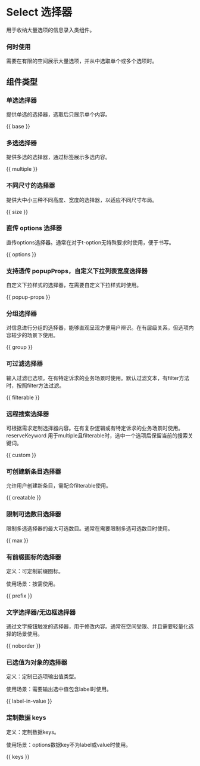 # Select 选择器

用于收纳大量选项的信息录入类组件。

### 何时使用

需要在有限的空间展示大量选项，并从中选取单个或多个选项时。

## 组件类型

### 单选选择器

提供单选的选择器，选取后只展示单个内容。

{{ base }}

### 多选选择器

提供多选的选择器，通过标签展示多选内容。

{{ multiple }}


### 不同尺寸的选择器

提供大中小三种不同高度、宽度的选择器，以适应不同尺寸布局。

{{ size }}

### 直传 options 选择器

直传options选择器。通常在对于t-option无特殊要求时使用，便于书写。

{{ options }}

### 支持透传 popupProps，自定义下拉列表宽度选择器

自定义下拉样式的选择器，在需要自定义下拉样式时使用。

{{ popup-props }}

### 分组选择器

对信息进行分组的选择器，能够直观呈现方便用户辨识。在有层级关系，但选项内容较少的场景下使用。

{{ group }}

### 可过滤选择器

输入过滤已选项。在有特定诉求的业务场景时使用。默认过滤文本，有filter方法时，按照filter方法过滤。

{{ filterable }}

### 远程搜索选择器

可根据需求定制选择器内容。在有复杂逻辑或有特定诉求的业务场景时使用。reserveKeyword 用于multiple且filterable时，选中一个选项后保留当前的搜索关键词。

{{ custom }}

### 可创建新条目选择器

允许用户创建新条目，需配合filterable使用。

{{ creatable }}

### 限制可选数目选择器

限制多选选择器的最大可选数目。通常在需要限制多选可选数目时使用。

{{ max }}

### 有前缀图标的选择器

定义：可定制前缀图标。

使用场景：按需使用。

{{ prefix }}

### 文字选择器/无边框选择器

通过文字按钮触发的选择器，用于修改内容。通常在空间受限、并且需要轻量化选择的场景使用。

{{ noborder }}

### 已选值为对象的选择器

定义：定制已选项输出值类型。

使用场景：需要输出选中值包含label时使用。

{{ label-in-value }}

### 定制数据 keys

定义：定制数据keys。

使用场景：options数据key不为label或value时使用。

{{ keys }}
